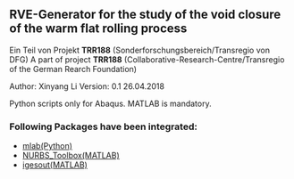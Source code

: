 ## RVE-Generator for the study of the void closure of the warm flat rolling process

Ein Teil von Projekt **TRR188** (Sonderforschungsbereich/Transregio von DFG)
A part of project **TRR188** (Collaborative-Research-Centre/Transregio of the German Rearch Foundation)

Author: Xinyang Li
Version: 0.1
26.04.2018

Python scripts only for Abaqus.
MATLAB is mandatory.

### Following Packages have been integrated:
* [mlab(Python)](https://github.com/ewiger/mlab)
* [NURBS_Toolbox(MATLAB)](https://www.mathworks.com/matlabcentral/fileexchange/26390-nurbs-toolbox-by-d-m-spink)
* [igesout(MATLAB)](https://github.com/whophil/matlab-igesout)
